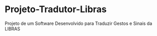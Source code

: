 # Projeto-Tradutor-Libras
Projeto de um Software Desenvolvido para Traduzir Gestos e Sinais da LIBRAS
